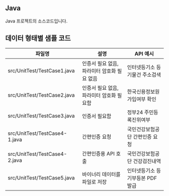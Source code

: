 ## Java
Java 프로젝트의 소스코드입니다.

## 데이터 형태별 샘플 코드
|파일명|설명|API 예시|
|---|---|---|
|src/UnitTest/TestCase1.java|인증서 필요 없음, 파라미터 암호화 필요 없음|인터넷등기소 등기물건 주소검색|
|src/UnitTest/TestCase2.java|인증서 필요 없음, 파라미터 암호화 필요함|한국신용정보원 가입여부 확인|
|src/UnitTest/TestCase3.java|인증서 필요함|정부24 주민등록진위여부|
|src/UnitTest/TestCase4-1.java|간편인증 요청|국민건강보험공단 간편인증 요청|
|src/UnitTest/TestCase4-2.java|간편인증용 API 호출|국민건강보험공단 건강검진내역|
|src/UnitTest/TestCase5.java|바이너리 데이터를 파일로 저장|인터넷등기소 등기부등본 PDF 발급|
